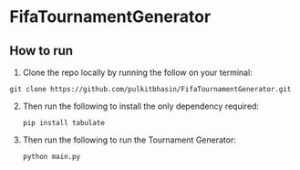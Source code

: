 # FifaTournamentGenerator

## How to run

1. Clone the repo locally by running the follow on your terminal:

```shell 
git clone https://github.com/pulkitbhasin/FifaTournamentGenerator.git
```

2. Then run the following to install the only dependency required:
    ```shell
    pip install tabulate
    ```

3. Then run the following to run the Tournament Generator:
    ```shell
    python main.py
    ```
